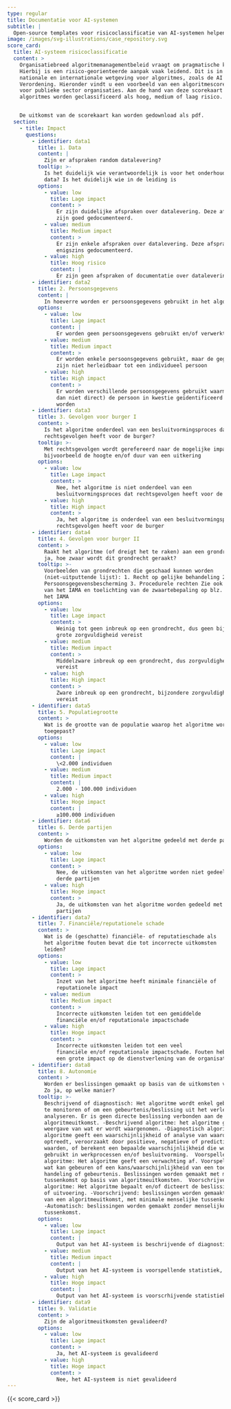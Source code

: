 ```yaml
---
type: regular
title: Documentatie voor AI-systemen
subtitle: |
  Open-source templates voor risicoclassificatie van AI-systemen helpen bij de publieke kennisopbouw over AI governance
image: /images/svg-illustrations/case_repository.svg
score_card:
  title: AI-systeem risicoclassificatie
  content: >
    Organisatiebreed algoritmemanagementbeleid vraagt om pragmatische kaders.
    Hierbij is een risico-georienteerde aanpak vaak leidend. Dit is in lijn met
    nationale en internationale wetgeving voor algoritmes, zoals de AI
    Verordening. Hieronder vindt u een voorbeeld van een algoritmescorekaart
    voor publieke sector organisaties. Aan de hand van deze scorekaart kunnen
    algoritmes worden geclassificeerd als hoog, medium of laag risico.


    De uitkomst van de scorekaart kan worden gedownload als pdf.
  section:
    - title: Impact
      questions:
        - identifier: data1
          title: 1. Data
          content: |
            Zijn er afspraken random datalevering?
          tooltip: >-
            Is het duidelijk wie verantwoordelijk is voor het onderhouden van de
            data? Is het duidelijk wie in de leiding is
          options:
            - value: low
              title: Lage impact
              content: >
                Er zijn duidelijke afspraken over datalevering. Deze afspraken
                zijn goed gedocumenteerd.
            - value: medium
              title: Medium impact
              content: >
                Er zijn enkele afspraken over datalevering. Deze afspraken zijn
                enigszins gedocumenteerd.
            - value: high
              title: Hoog risico
              content: |
                Er zijn geen afspraken of documentatie over datalevering.
        - identifier: data2
          title: 2. Persoonsgegevens
          content: |
            In hoeverre worden er persoonsgegevens gebruikt in het algoritme?
          options:
            - value: low
              title: Lage impact
              content: |
                Er worden geen persoonsgegevens gebruikt en/of verwerkt
            - value: medium
              title: Medium impact
              content: >
                Er worden enkele persoonsgegevens gebruikt, maar de gegevens
                zijn niet herleidbaar tot een individueel persoon
            - value: high
              title: High impact
              content: >
                Er worden verschillende persoonsgegevens gebruikt waarmee (al
                dan niet direct) de persoon in kwestie geïdentificeerd kan
                worden
        - identifier: data3
          title: 3. Gevolgen voor burger I
          content: >
            Is het algoritme onderdeel van een besluitvormingsproces dat
            rechtsgevolgen heeft voor de burger?
          tooltip: >-
            Met rechtsgevolgen wordt gerefereerd naar de mogelijke impact op
            bijvoorbeeld de hoogte en/of duur van een uitkering
          options:
            - value: low
              title: Lage impact
              content: >
                Nee, het algoritme is niet onderdeel van een
                besluitvormingsproces dat rechtsgevolgen heeft voor de burger
            - value: high
              title: High impact
              content: >
                Ja, het algoritme is onderdeel van een besluitvormingsproces dat
                rechtsgevolgen heeft voor de burger
        - identifier: data4
          title: 4. Gevolgen voor burger II
          content: >
            Raakt het algoritme (of dreigt het te raken) aan een grondrecht? Zo
            ja, hoe zwaar wordt dit grondrecht geraakt?
          tooltip: >-
            Voorbeelden van grondrechten die geschaad kunnen worden
            (niet-uitputtende lijst): 1. Recht op gelijke behandeling 2.
            Persoonsgegevensbescherming 3. Procedurele rechten Zie ook blz. 71
            van het IAMA en toelichting van de zwaartebepaling op blz. 72 van
            het IAMA
          options:
            - value: low
              title: Lage impact
              content: >
                Weinig tot geen inbreuk op een grondrecht, dus geen bijzonder
                grote zorgvuldigheid vereist
            - value: medium
              title: Medium impact
              content: >
                Middelzware inbreuk op een grondrecht, dus zorgvuldigheid
                vereist
            - value: high
              title: High impact
              content: >
                Zware inbreuk op een grondrecht, bijzondere zorgvuldigheid
                vereist
        - identifier: data5
          title: 5. Populatiegrootte
          content: >
            Wat is de grootte van de populatie waarop het algoritme wordt
            toegepast?
          options:
            - value: low
              title: Lage impact
              content: |
                \<2.000 individuen
            - value: medium
              title: Medium impact
              content: |
                2.000 - 100.000 individuen
            - value: high
              title: Hoge impact
              content: |
                ≥100.000 individuen
        - identifier: data6
          title: 6. Derde partijen
          content: >
            Worden de uitkomsten van het algoritme gedeeld met derde partijen (bijvoorbeeld burgers, andere afdelingen of toezichthoudende partijen)?
          options:
            - value: low
              title: Lage impact
              content: >
                Nee, de uitkomsten van het algoritme worden niet gedeeld met
                derde partijen
            - value: high
              title: Hoge impact
              content: >
                Ja, de uitkomsten van het algoritme worden gedeeld met derde
                partijen
        - identifier: data7
          title: 7. Financiële/reputationele schade
          content: >
            Wat is de (geschatte) financiële- of reputatieschade als
            het algoritme fouten bevat die tot incorrecte uitkomsten
            leiden?
          options:
            - value: low
              title: Lage impact
              content: >
                Inzet van het algoritme heeft minimale financiële of
                reputationele impact
            - value: medium
              title: Medium impact
              content: >
                Incorrecte uitkomsten leiden tot een gemiddelde
                financiële en/of reputationale impactschade
            - value: high
              title: Hoge impact
              content: >
                Incorrecte uitkomsten leiden tot een veel
                financiële en/of reputationale impactschade. Fouten hebben
                een grote impact op de dienstverlening van de organisatie
        - identifier: data8
          title: 8. Autonomie
          content: >
            Worden er beslissingen gemaakt op basis van de uitkomsten van het AI-systeem?
            Zo ja, op welke manier?
          tooltip: >-
            Beschrijvend of diagnostisch: Het algoritme wordt enkel gebruikt om
            te monitoren of om een gebeurtenis/beslissing uit het verleden te
            analyseren. Er is geen directe beslissing verbonden aan de
            algoritmeuitkomst. -Beschrijvend algoritme: het algoritme geeft een
            weergave van wat er wordt waargenomen. -Diagnostisch algoritme: het
            algoritme geeft een waarschijnlijkheid of analyse van waarom iets
            optreedt, veroorzaakt door positieve, negatieve of predictieve
            waarden, of berekent een bepaalde waarschijnlijkheid die wordt
            gebruikt in werkprocessen en/of besluitvorming.  Voorspellend
            algoritme: Het algoritme geeft een verwachting af. Voorspelling van
            wat kan gebeuren of een kans/waarschijnlijkheid van een toekomstige
            handeling of gebeurtenis. Beslissingen worden gemaakt met menselijke
            tussenkomst op basis van algoritmeuitkomsten.  Voorschrijvend
            algoritme: Het algoritme bepaalt en/of dicteert de beslissing/actie
            of uitvoering. -Voorschrijvend: beslissingen worden gemaakt op basis
            van een algoritmeuitkomst, met minimale menselijke tussenkomst.
            -Automatisch: beslissingen worden gemaakt zonder menselijke
            tussenkomst.
          options:
            - value: low
              title: Lage impact
              content: |
                Output van het AI-systeem is beschrijvende of diagnostische statistiek, wat als input fungeert voor de besluitvorming
            - value: medium
              title: Medium impact
              content: |
                Output van het AI-systeem is voorspellende statistiek, wat als input fungeert voor de besluitvorming
            - value: high
              title: Hoge impact
              content: |
                Output van het AI-systeem is voorscrhijvende statistiek, of besluitvorming is volledig geautomatiseerd
        - identifier: data9
          title: 9. Validatie
          content: >
            Zijn de algoritmeuitkomsten gevalideerd?
          options:
            - value: low
              title: Lage impact
              content: >
                Ja, het AI-systeem is gevalideerd
            - value: high
              title: Hoge impact
              content: >
                Nee, het AI-systeem is niet gevalideerd
---
```


{{< score_card >}}

